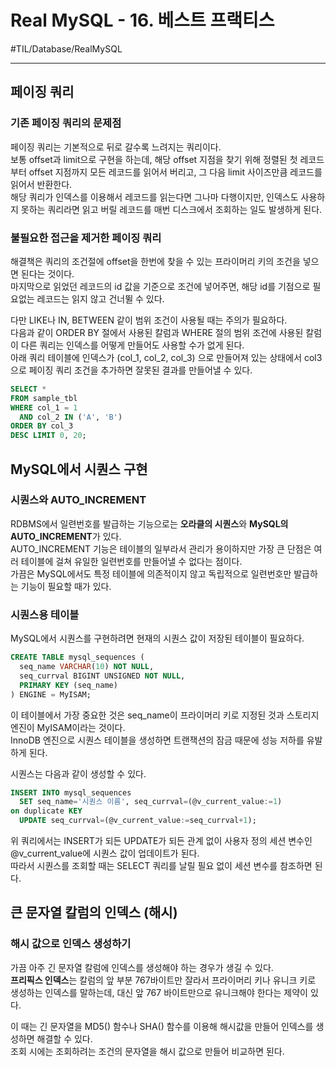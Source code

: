 # Real MySQL - 16. 베스트 프랙티스
#TIL/Database/RealMySQL

---

## 페이징 쿼리

### 기존 페이징 쿼리의 문제점

페이징 쿼리는 기본적으로 뒤로 갈수록 느려지는 쿼리이다.  
보통 offset과 limit으로 구현을 하는데, 해당 offset 지점을 찾기 위해 정렬된 첫 레코드부터 offset 지점까지 모든 레코드를 읽어서 버리고, 그 다음 limit 사이즈만큼 레코드를 읽어서 반환한다.  
해당 쿼리가 인덱스를 이용해서 레코드를 읽는다면 그나마 다행이지만, 인덱스도 사용하지 못하는 쿼리라면 읽고 버릴 레코드를 매번 디스크에서 조회하는 일도 발생하게 된다.  

### 불필요한 접근을 제거한 페이징 쿼리

해결책은 쿼리의 조건절에 offset을 한번에 찾을 수 있는 프라이머리 키의 조건을 넣으면 된다는 것이다.  
마지막으로 읽었던 레코드의 id 값을 기준으로 조건에 넣어주면, 해당 id를 기점으로 필요없는 레코드는 읽지 않고 건너뛸 수 있다.  

다만 LIKE나 IN, BETWEEN 같이 범위 조건이 사용될 때는 주의가 필요하다.  
다음과 같이 ORDER BY 절에서 사용된 칼럼과 WHERE 절의 범위 조건에 사용된 칼럼이 다른 쿼리는 인덱스를 어떻게 만들어도 사용할 수가 없게 된다.  
아래 쿼리 테이블에 인덱스가 (col_1, col_2, col_3) 으로 만들어져 있는 상태에서 col3으로 페이징 쿼리 조건을 추가하면 잘못된 결과를 만들어낼 수 있다.  

```sql
SELECT *
FROM sample_tbl
WHERE col_1 = 1
  AND col_2 IN ('A', 'B')
ORDER BY col_3
DESC LIMIT 0, 20;
```


## MySQL에서 시퀀스 구현

### 시퀀스와 AUTO_INCREMENT

RDBMS에서 일련번호를 발급하는 기능으로는 **오라클의 시퀀스**와 **MySQL의 AUTO_INCREMENT**가 있다.  
AUTO_INCREMENT 기능은 테이블의 일부라서  관리가 용이하지만 가장 큰 단점은 여러 테이블에 걸쳐 유일한 일련번호를 만들어낼 수 없다는 점이다.  
가끔은 MySQL에서도 특정 테이블에 의존적이지 않고 독립적으로 일련번호만 발급하는 기능이 필요할 때가 있다.  

### 시퀀스용 테이블

MySQL에서 시퀀스를 구현하려면 현재의 시퀀스 값이 저장된 테이블이 필요하다.  

```sql
CREATE TABLE mysql_sequences (
  seq_name VARCHAR(10) NOT NULL,
  seq_currval BIGINT UNSIGNED NOT NULL,
  PRIMARY KEY (seq_name)
) ENGINE = MyISAM;
```

이 테이블에서 가장 중요한 것은 seq_name이 프라이머리 키로 지정된 것과 스토리지 엔진이 MyISAM이라는 것이다.  
InnoDB 엔진으로 시퀀스 테이블을 생성하면 트랜잭션의 잠금 때문에 성능 저하를 유발하게 된다.  

시퀀스는 다음과 같이 생성할 수 있다.  

```sql
INSERT INTO mysql_sequences
  SET seq_name='시퀀스 이름', seq_currval=(@v_current_value:=1)
on duplicate KEY
  UPDATE seq_currval=(@v_current_value:=seq_currval+1);
```

위 쿼리에서는 INSERT가 되든 UPDATE가 되든 관계 없이 사용자 정의 세션 변수인 @v_current_value에 시퀀스 값이 업데이트가 된다.  
따라서 시퀀스를 조회할 때는 SELECT 쿼리를 날릴 필요 없이 세션 변수를 참조하면 된다.  

## 큰 문자열 칼럼의 인덱스 (해시)

### 해시 값으로 인덱스 생성하기

가끔 아주 긴 문자열 칼럼에 인덱스를 생성해야 하는 경우가 생길 수 있다.  
**프리픽스 인덱스**는 칼럼의 앞 부분 767바이트만 잘라서 프라이머리 키나 유니크 키로 생성하는 인덱스를 말하는데, 대신 앞 767 바이트만으로 유니크해야 한다는 제약이 있다.  

이 때는 긴 문자열을 MD5() 함수나 SHA() 함수를 이용해 해시값을 만들어 인덱스를 생성하면 해결할 수 있다.  
조회 시에는 조회하려는 조건의 문자열을 해시 값으로 만들어 비교하면 된다.  
























